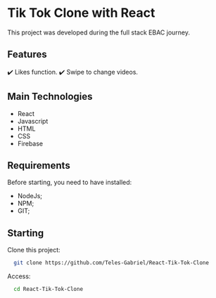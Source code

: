 # Tik Tok Clone with React
This project was developed during the full stack EBAC journey.

## Features
✔️ Likes function.
✔️ Swipe to change videos.

## Main Technologies
* React
* Javascript
* HTML
* CSS
* Firebase

## Requirements
Before starting, you need to have installed:
* NodeJs;
* NPM;
* GIT;

## Starting
Clone this project:
```bash
  git clone https://github.com/Teles-Gabriel/React-Tik-Tok-Clone
```
Access:
```bash
  cd React-Tik-Tok-Clone
```
